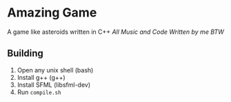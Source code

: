 # Amazing Game
A game like asteroids written in C++
*All Music and Code Written by me BTW*

## Building
1. Open any unix shell (bash)
2. Install g++ (g++)
3. Install SFML (libsfml-dev)
4. Run `compile.sh`
